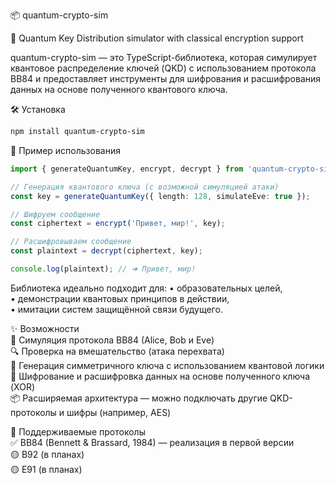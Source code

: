 📦 quantum-crypto-sim

🔐 Quantum Key Distribution simulator with classical encryption support

quantum-crypto-sim — это TypeScript-библиотека, которая симулирует квантовое распределение ключей (QKD) с использованием протокола BB84 и предоставляет инструменты для шифрования и расшифрования данных на основе полученного квантового ключа.

🛠️ Установка

```bash
npm install quantum-crypto-sim
```

🚀 Пример использования

```ts
import { generateQuantumKey, encrypt, decrypt } from 'quantum-crypto-sim';

// Генерация квантового ключа (с возможной симуляцией атаки)
const key = generateQuantumKey({ length: 128, simulateEve: true });

// Шифруем сообщение
const ciphertext = encrypt('Привет, мир!', key);

// Расшифровываем сообщение
const plaintext = decrypt(ciphertext, key);

console.log(plaintext); // ➜ Привет, мир!
```

Библиотека идеально подходит для:
• образовательных целей,  
• демонстрации квантовых принципов в действии,  
• имитации систем защищённой связи будущего.

✨ Возможности  
🧠 Симуляция протокола BB84 (Alice, Bob и Eve)  
🔍 Проверка на вмешательство (атака перехвата)  
🧬 Генерация симметричного ключа с использованием квантовой логики  
🔐 Шифрование и расшифровка данных на основе полученного ключа (XOR)  
📦 Расширяемая архитектура — можно подключать другие QKD-протоколы и шифры (например, AES)

📘 Поддерживаемые протоколы  
✅ BB84 (Bennett & Brassard, 1984) — реализация в первой версии  
🟡 B92 (в планах)  
🟡 E91 (в планах)
